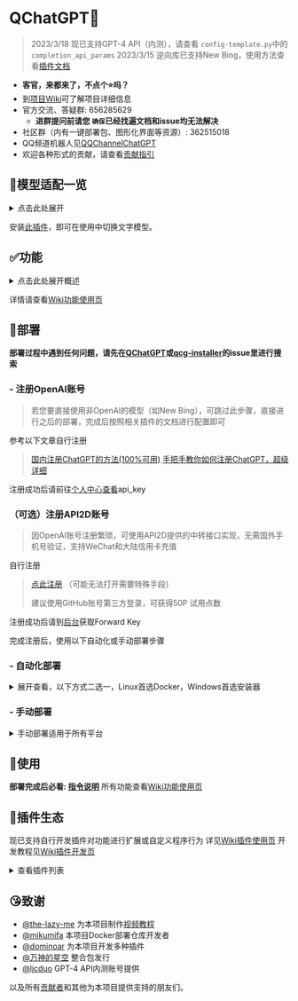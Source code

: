 # QChatGPT🤖

> 2023/3/18 现已支持GPT-4 API（内测），请查看 `config-template.py`中的 `completion_api_params`
> 2023/3/15 逆向库已支持New Bing，使用方法查看[插件文档](https://github.com/RockChinQ/revLibs)

- **客官，来都来了，不点个⭐吗？**
- 到[项目Wiki](https://github.com/RockChinQ/QChatGPT/wiki)可了解项目详细信息
- 官方交流、答疑群: 656285629
  - **进群提问前请您 `确保`已经找遍文档和issue均无法解决**
- 社区群（内有一键部署包、图形化界面等资源）: 362515018
- QQ频道机器人见[QQChannelChatGPT](https://github.com/Soulter/QQChannelChatGPT)
- 欢迎各种形式的贡献，请查看[贡献指引](CONTRIBUTING.md)

## 🍺模型适配一览

<details>
<summary>点击此处展开</summary>

### 文字对话

- OpenAI GPT-3.5模型(ChatGPT API), 本项目原生支持, 默认使用
- OpenAI GPT-3模型, 本项目原生支持, 部署完成后前往 `config.py`切换
- OpenAI GPT-4模型, 本项目原生支持, 目前需要您的账户通过OpenAI的内测申请, 请前往 `config.py`切换
- API2D中转服务，本项目原生支持，包括以上OpenAI GPT模型。计费规则不同，详见[这里]([https://api2d.com/wiki/doc#usage](https://api2d.com/wiki/doc#usage))
- ChatGPT网页版GPT-3.5模型, 由[插件](https://github.com/RockChinQ/revLibs)接入
- ChatGPT网页版GPT-4模型, 目前需要ChatGPT Plus订阅, 由[插件](https://github.com/RockChinQ/revLibs)接入
- New Bing逆向库, 由[插件](https://github.com/RockChinQ/revLibs)接入

### 故事续写

- NovelAI API, 由[插件](https://github.com/dominoar/QCPNovelAi)接入

### 图片绘制

- OpenAI DALL·E模型, 本项目原生支持, 使用方法查看[Wiki功能使用页](https://github.com/RockChinQ/QChatGPT/wiki/%E5%8A%9F%E8%83%BD%E4%BD%BF%E7%94%A8#%E5%8A%9F%E8%83%BD%E7%82%B9%E5%88%97%E4%B8%BE)
- NovelAI API, 由[插件](https://github.com/dominoar/QCPNovelAi)接入

### 语音生成

- TTS+VITS, 由[插件](https://github.com/dominoar/QChatPlugins)接入
- Plachta/VITS-Umamusume-voice-synthesizer, 由[插件](https://github.com/oliverkirk-sudo/chat_voice)接入

</details>

安装[此插件](https://github.com/RockChinQ/Switcher)，即可在使用中切换文字模型。

## ✅功能

<details>
<summary>点击此处展开概述</summary>

<details>
<summary>✅支持敏感词过滤，避免账号风险</summary>

- 难以监测机器人与用户对话时的内容，故引入此功能以减少机器人风险
- 加入了百度云内容审核，在 `config.py`中修改 `baidu_check`的值，并填写 `baidu_api_key`和 `baidu_secret_key`以开启此功能
- 编辑 `sensitive.json`，并在 `config.py`中修改 `sensitive_word_filter`的值以开启此功能

</details>

<details>
<summary>✅群内多种响应规则，不必at</summary>

- 默认回复 `ai`作为前缀或 `@`机器人的消息
- 详细见 `config.py`中的 `response_rules`字段

</details>

<details>
<summary>✅完善的多api-key管理，超额自动切换</summary>

- 支持配置多个 `api-key`，内部统计使用量并在超额时自动切换
- 请在 `config.py`中修改 `openai_config`的值以设置 `api-key`
- 可以在 `config.py`中修改 `api_key_fee_threshold`来自定义切换阈值
- 运行期间向机器人说 `!usage`以查看当前使用情况

</details>

<details>
<summary>✅支持预设指令文字</summary>

- 支持以自然语言预设文字，自定义机器人人格等信息
- 详见 `config.py`中的 `default_prompt`部分
- 支持设置多个预设情景，并通过!reset、!default等指令控制，详细请查看[wiki指令](https://github.com/RockChinQ/QChatGPT/wiki/%E5%8A%9F%E8%83%BD%E4%BD%BF%E7%94%A8#%E6%9C%BA%E5%99%A8%E4%BA%BA%E6%8C%87%E4%BB%A4)

</details>

<details>
<summary>✅支持对话、绘图等模型，可玩性更高</summary>

- 现已支持OpenAI的对话 `Completion API`和绘图 `Image API`
- 向机器人发送指令 `!draw <prompt>`即可使用绘图模型

</details>
<details>
<summary>✅支持指令控制热重载、热更新</summary>

- 允许在运行期间修改 `config.py`或其他代码后，以管理员账号向机器人发送指令 `!reload`进行热重载，无需重启
- 运行期间允许以管理员账号向机器人发送指令 `!update`进行热更新，拉取远程最新代码并执行热重载

</details>
<details>
<summary>✅支持插件加载🧩</summary>

- 自行实现插件加载器及相关支持
- 详细查看[插件使用页](https://github.com/RockChinQ/QChatGPT/wiki/%E6%8F%92%E4%BB%B6%E4%BD%BF%E7%94%A8)

</details>
<details>
<summary>✅私聊、群聊黑名单机制</summary>

- 支持将人或群聊加入黑名单以忽略其消息
- 详见Wiki `加入黑名单`节

</details>
<details>
<summary>✅长消息处理策略</summary>

- 支持将长消息转换成图片或消息记录组件，避免消息刷屏
- 请查看 `config.py`中 `blob_message_strategy`等字段

</details>
<details>
<summary>✅回复速度限制</summary>

- 支持限制单会话内每分钟可进行的对话次数
- 具有“等待”和“丢弃”两种策略
  - “等待”策略：在获取到回复后，等待直到此次响应时间达到对话响应时间均值
  - “丢弃”策略：此分钟内对话次数达到限制时，丢弃之后的对话
- 详细请查看config.py中的相关配置

</details>
<details>
<summary>✅支持使用网络代理</summary>

- 目前已支持正向代理访问接口
- 详细请查看config.py中的 `openai_config`的说明

</details>
<details>
<summary>✅支持自定义提示内容</summary>

- 允许用户自定义报错、帮助等提示信息
- 请查看 `tips.py`

</details>
</details>

详情请查看[Wiki功能使用页](https://github.com/RockChinQ/QChatGPT/wiki/%E5%8A%9F%E8%83%BD%E4%BD%BF%E7%94%A8#%E5%8A%9F%E8%83%BD%E7%82%B9%E5%88%97%E4%B8%BE)

## 🔩部署

**部署过程中遇到任何问题，请先在[QChatGPT](https://github.com/RockChinQ/QChatGPT/issues)或[qcg-installer](https://github.com/RockChinQ/qcg-installer/issues)的issue里进行搜索**

### - 注册OpenAI账号

> 若您要直接使用非OpenAI的模型（如New Bing），可跳过此步骤，直接进行之后的部署，完成后按照相关插件的文档进行配置即可

参考以下文章自行注册

> [国内注册ChatGPT的方法(100%可用)](https://www.pythonthree.com/register-openai-chatgpt/)
> [手把手教你如何注册ChatGPT，超级详细](https://guxiaobei.com/51461)

注册成功后请前往[个人中心查看](https://beta.openai.com/account/api-keys)api_key

### （可选）注册API2D账号

> 因OpenAI账号注册繁琐，可使用API2D提供的中转接口实现，无需国外手机号验证，支持WeChat和大陆信用卡充值

自行注册

> [点此注册](https://api2d.com/)  （可能无法打开需要特殊手段）
>
> 建议使用GitHub账号第三方登录，可获得50P 试用点数

注册成功后请到[后台](https://api2d.com/forward_key/list)获取Forward Key


完成注册后，使用以下自动化或手动部署步骤

### - 自动化部署

<details>
<summary>展开查看，以下方式二选一，Linux首选Docker，Windows首选安装器</summary>

#### Docker方式

请查看[此文档](res/docs/docker_deploy.md)
由[@mikumifa](https://github.com/mikumifa)贡献

#### 安装器方式

使用[此安装器](https://github.com/RockChinQ/qcg-installer)（若无法访问请到[Gitee](https://gitee.com/RockChin/qcg-installer)）进行部署

- 安装器目前仅支持部分平台，请到仓库文档查看，其他平台请手动部署

</details>

### - 手动部署

<details>
<summary>手动部署适用于所有平台</summary>

- 请使用Python 3.9.x以上版本

#### 配置Mirai

按照[此教程](https://yiri-mirai.wybxc.cc/tutorials/01/configuration)配置Mirai及YiriMirai
启动mirai-console后，使用 `login`命令登录QQ账号，保持mirai-console运行状态

#### 配置主程序

1. 克隆此项目

```bash
git clone https://github.com/RockChinQ/QChatGPT
cd QChatGPT
```

2. 安装依赖

```bash
pip3 install requests yiri-mirai openai colorlog func_timeout dulwich Pillow
```

3. 运行一次主程序，生成配置文件

```bash
python3 main.py
```

4. 编辑配置文件 `config.py`

按照文件内注释填写配置信息

5. 运行主程序

```bash
python3 main.py
```

无报错信息即为运行成功

**常见问题**

- mirai登录提示 `QQ版本过低`，见[此issue](https://github.com/RockChinQ/QChatGPT/issues/137)
- 如提示安装 `uvicorn`或 `hypercorn`请*不要*安装，这两个不是必需的，目前存在未知原因bug
- 如报错 `TypeError: As of 3.10, the *loop* parameter was removed from Lock() since it is no longer necessary`, 请参考 [此处](https://github.com/RockChinQ/QChatGPT/issues/5)

</details>

## 🚀使用

**部署完成后必看: [指令说明](https://github.com/RockChinQ/QChatGPT/wiki/%E5%8A%9F%E8%83%BD%E4%BD%BF%E7%94%A8#%E6%9C%BA%E5%99%A8%E4%BA%BA%E6%8C%87%E4%BB%A4)**
所有功能查看[Wiki功能使用页](https://github.com/RockChinQ/QChatGPT/wiki/%E5%8A%9F%E8%83%BD%E4%BD%BF%E7%94%A8#%E4%BD%BF%E7%94%A8%E6%96%B9%E5%BC%8F)

## 🧩插件生态

现已支持自行开发插件对功能进行扩展或自定义程序行为
详见[Wiki插件使用页](https://github.com/RockChinQ/QChatGPT/wiki/%E6%8F%92%E4%BB%B6%E4%BD%BF%E7%94%A8)
开发教程见[Wiki插件开发页](https://github.com/RockChinQ/QChatGPT/wiki/%E6%8F%92%E4%BB%B6%E5%BC%80%E5%8F%91)

<details>
<summary>查看插件列表</summary>

### 示例插件

在 `tests/plugin_examples`目录下，将其整个目录复制到 `plugins`目录下即可使用

- `cmdcn` - 主程序指令中文形式
- `hello_plugin` - 在收到消息 `hello`时回复相应消息
- `urlikethisijustsix` - 收到冒犯性消息时回复相应消息

### 更多

欢迎提交新的插件

- [revLibs](https://github.com/RockChinQ/revLibs) - 将ChatGPT网页版接入此项目，关于[官方接口和网页版有什么区别](https://github.com/RockChinQ/QChatGPT/wiki/%E5%AE%98%E6%96%B9%E6%8E%A5%E5%8F%A3%E4%B8%8EChatGPT%E7%BD%91%E9%A1%B5%E7%89%88)
- [Switcher](https://github.com/RockChinQ/Switcher) - 支持通过指令切换使用的模型
- [hello_plugin](https://github.com/RockChinQ/hello_plugin) - `hello_plugin` 的储存库形式，插件开发模板
- [dominoar/QChatPlugins](https://github.com/dominoar/QchatPlugins) - dominoar编写的诸多新功能插件（语音输出、Ranimg、屏蔽词规则等）
- [dominoar/QCP-NovelAi](https://github.com/dominoar/QCP-NovelAi) - NovelAI 故事叙述与绘画
- [oliverkirk-sudo/chat_voice](https://github.com/oliverkirk-sudo/chat_voice) - 文字转语音输出，使用HuggingFace上的[VITS-Umamusume-voice-synthesizer模型](https://huggingface.co/spaces/Plachta/VITS-Umamusume-voice-synthesizer)
- [RockChinQ/WaitYiYan](https://github.com/RockChinQ/WaitYiYan) - 实时获取百度 `文心一言`等待列表人数
- [chordfish-k/QChartGPT_Emoticon_Plugin](https://github.com/chordfish-k/QChartGPT_Emoticon_Plugin) - 使机器人根据回复内容发送表情包
- [oliverkirk-sudo/ChatPoeBot](https://github.com/oliverkirk-sudo/ChatPoeBot) - 接入[Poe](https://poe.com/)上的机器人
- [wenyinos/ChatAPI2D](https://github.com/wenyinos/ChatAPI2D) - 通过API2D的中转服务访问OpenAI官方接口

</details>

## 😘致谢

- [@the-lazy-me](https://github.com/the-lazy-me) 为本项目制作[视频教程](https://www.bilibili.com/video/BV15v4y1X7aP)
- [@mikumifa](https://github.com/mikumifa) 本项目Docker部署仓库开发者
- [@dominoar](https://github.com/dominoar) 为本项目开发多种插件
- [@万神的星空](https://github.com/qq255204159)  整合包发行
- [@ljcduo](https://github.com/ljcduo)  GPT-4 API内测账号提供

以及所有[贡献者](https://github.com/RockChinQ/QChatGPT/graphs/contributors)和其他为本项目提供支持的朋友们。

<!-- ## 👍赞赏

<img alt="赞赏码" src="res/mm_reward_qrcode_1672840549070.png" width="400" height="400"/> -->

